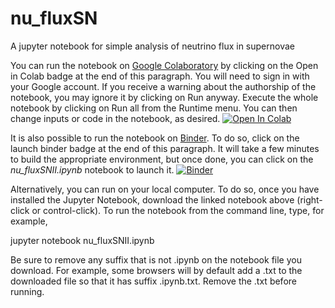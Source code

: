 # nu_fluxSN
A jupyter notebook for simple analysis of neutrino flux in supernovae  

You can run the notebook on [Google Colaboratory](https://colab.research.google.com) by clicking on the Open in Colab badge at the end of this paragraph.  You will need to sign in with your Google account.  If you receive a warning about the authorship of the notebook, you may ignore it by clicking on Run anyway.  Execute the whole notebook by clicking on Run all from the Runtime menu.  You can then change inputs or code in the notebook, as desired.  [![Open In Colab](https://colab.research.google.com/assets/colab-badge.svg)](https://colab.research.google.com/github/lucaswalls18/nu_fluxSN/blob/main/nu_fluxSNII.ipynb)

It is also possible to run the notebook on [Binder](https://mybinder.org).  To do so, click on the launch binder badge at the end of this paragraph.  It will take a few minutes to build the appropriate environment, but once done, you can click on the *nu_fluxSNII.ipynb* notebook to launch it.  [![Binder](https://mybinder.org/badge_logo.svg)](https://mybinder.org/v2/gh/lucaswalls18/nu_fluxSN/HEAD)

Alternatively, you can run on your local computer. To do so, once you have installed the Jupyter Notebook, download the linked notebook above (right-click or control-click). To run the notebook from the command line, type, for example,

jupyter notebook nu_fluxSNII.ipynb

Be sure to remove any suffix that is not .ipynb on the notebook file you download. For example, some browsers will by default add a .txt to the downloaded file so that it has suffix .ipynb.txt. Remove the .txt before running.
